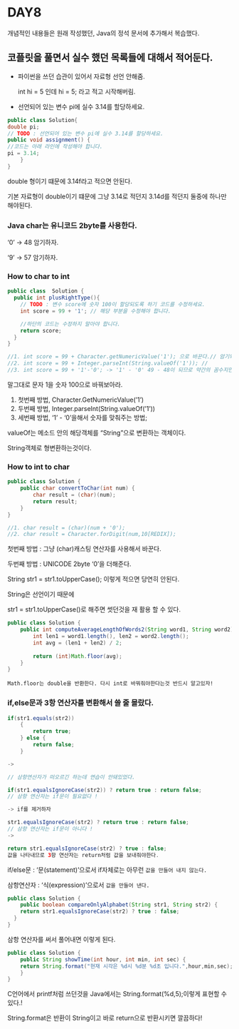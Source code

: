 # DAY8

개념적인 내용들은 원래 작성했던, Java의 정석 문서에 추가해서 복습했다.

## 코플릿을 풀면서 실수 했던 목록들에 대해서 적어둔다.

- 파이썬을 쓰던 습관이 있어서 자료형 선언 안해줌.

    int hi = 5 인데 hi = 5; 라고 적고 시작해버림.

- 선언되어 있는 변수 pi에 실수 3.14를 할당하세요.

```java
public class Solution{
double pi;
// TODO : 선언되어 있는 변수 pi에 실수 3.14를 할당하세요.
public void assignment() {
//코드는 아래 라인에 작성해야 합니다.
pi = 3.14;
    }
}
```

double 형이기 떄문에 3.14f라고 적으면 안된다.

기본 자료형이 double이기 떄문에 그냥 3.14로 적던지 3.14d를 적던지 둘중에 하나만 해야된다.

### Java char는 유니코드 2byte를 사용한다.

‘0’ → 48 암기하자.

‘9’ → 57 암기하자.

### How to char to int

```java
public class  Solution { 
  public int plusRightType(){
    // TODO : 변수 score에 숫자 100이 할당되도록 하기 코드를 수정하세요.
    int score = 99 + '1'; // 해당 부분을 수정해야 합니다.

    //하단의 코드는 수정하지 말아야 합니다.
    return score;
  }
}

//1. int score = 99 + Character.getNumericValue('1'); 으로 바꾼다.// 암기되있어야된다.
//2. int score = 99 + Integer.parseInt(String.valueOf('1')); //
//3. int score = 99 + '1'-'0'; -> '1' - '0' 49 - 48이 되므로 약간의 꼼수지만. 잘 먹힌다.
```

말그대로 문자 1을 숫자 100으로 바꿔보아라.

1. 첫번째 방법, Character.GetNumericValue(’1’)
2. 두번째 방법, Integer.parseInt(String.valueOf(’1’))
3. 세번째 방법, ‘1’ - ‘0’을해서 숫자를 맞춰주는 방법;

valueOf는 메소드 안의 해당객체를 “String”으로 변환하는 객체이다.

String객체로 형변환하는것이다.

### How to int to char

```java
public class Solution { 
    public char convertToChar(int num) {
        char result = (char)(num);
        return result;
    }
}

//1. char result = (char)(num + '0');
//2. char result = Character.forDigit(num,10[REDIX]);
```

첫번째 방법 : 그냥 (char)캐스팅 연산자를 사용해서 바꾼다.

두번째 방법 : UNICODE 2byte ‘0’을 더해준다. 

String str1 = str1.toUpperCase(); 이렇게 적으면 당연히 안된다.

String은 선언이기 때문에

str1 = str1.toUpperCase()로 해주면 썻던것을 재 활용 할 수 있다.

```java
public class Solution { 
    public int computeAverageLengthOfWords2(String word1, String word2) {
        int len1 = word1.length(), len2 = word2.length();
        int avg = (len1 + len2) / 2;
	
        return (int)Math.floor(avg);
    } 
}
```

`Math.floor는 double을 반환한다. 다시 int로 바꿔줘야한다는것 반드시 알고있자!`

### if,else문과 3항 연산자를 변환해서 쓸 줄 몰랐다.

```java
if(str1.equals(str2))
    {
        return true;
    } else {
        return false;
    }

->

// 삼항연산자가 떠오르긴 하는데 연습이 안돼있었다.

if(str1.equalsIgnoreCase(str2)) ? return true : return false;
// 삼항 연산자는 if문이 필요없다 !

-> if를 제거하자

str1.equalsIgnoreCase(str2) ? return true : return false;
// 삼항 연산자는 if문이 아니다 !
->

return str1.equalsIgnoreCase(str2) ? true : false;
값을 나타내므로 3항 연산자는 return처럼 값을 보내줘야한다.
```

if/else문 : ‘문(statement)’으로서 if자체로는 아무런 `값을 만들어 내지 않는다.`

삼항연산자 : ‘식(expression)’으로서 `값을 만들어 낸다.`

```java
public class Solution { 
    public boolean compareOnlyAlphabet(String str1, String str2) {
    return str1.equalsIgnoreCase(str2) ? true : false;
  }
}
```

삼항 연산자를 써서 풀어내면 이렇게 된다.

```java
public class Solution { 
    public String showTime(int hour, int min, int sec) {
    return String.format("현재 시각은 %d시 %d분 %d초 입니다.",hour,min,sec);
	}
}
```

C언어에서 printf처럼 쓰던것을 Java에서는 String.format(%d,5);이렇게 표현할 수 있다.!

String.format은 반환이 String이고 바로 return으로 반환시키면 깔끔하다!
